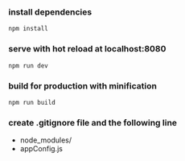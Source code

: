 ### install dependencies
`npm install`

### serve with hot reload at localhost:8080
`npm run dev`

### build for production with minification
`npm run build`

### create .gitignore file and the following line
- node_modules/
- appConfig.js